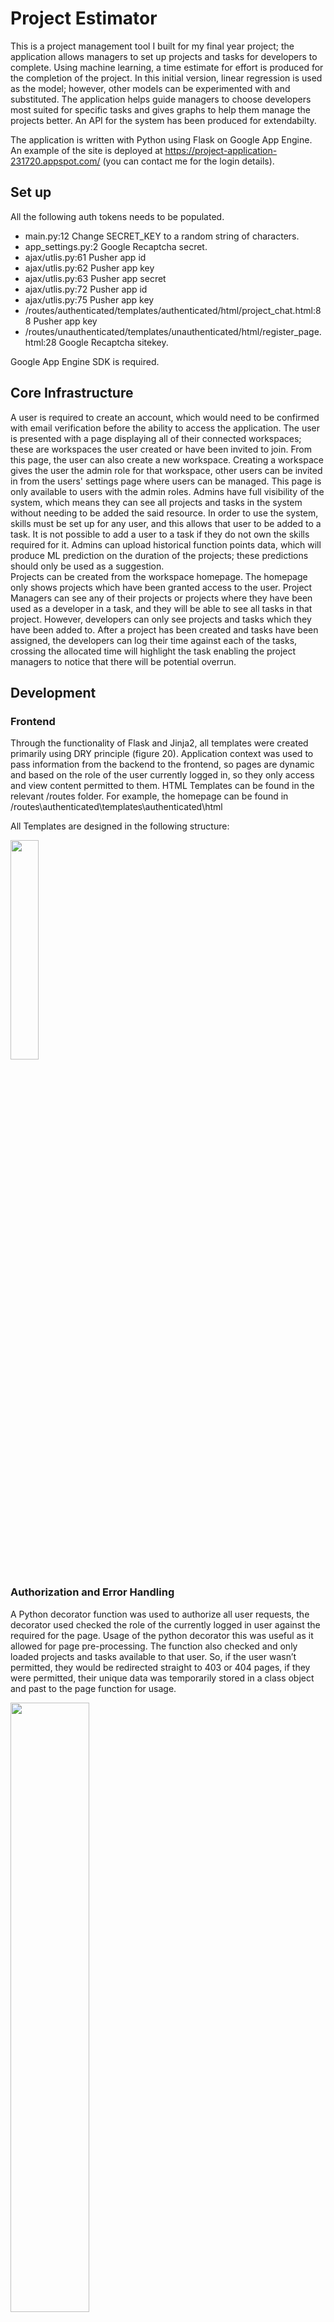 # Project Estimator
This is a project management tool I built for my final year project; the application allows managers to set up projects and tasks for developers to complete. Using machine learning, a time estimate for effort is produced for the completion of the project. In this initial version, linear regression is used as the model; however, other models can be experimented with and substituted. The application helps guide managers to choose developers most suited for specific tasks and gives graphs to help them manage the projects better. An API for the system has been produced for extendabilty. 

The application is written with Python using Flask on Google App Engine. 
An example of the site is deployed at https://project-application-231720.appspot.com/ (you can contact me for the login details).

## Set up
All the following auth tokens needs to be populated.

- main.py:12 Change SECRET_KEY to a random string of characters.
- app_settings.py:2    Google Recaptcha secret.
- ajax/utlis.py:61  Pusher app id
- ajax/utlis.py:62  Pusher app key
- ajax/utlis.py:63  Pusher app secret
- ajax/utlis.py:72  Pusher app id
- ajax/utlis.py:75  Pusher app key
- /routes/authenticated/templates/authenticated/html/project_chat.html:88   Pusher app key
- /routes/unauthenticated/templates/unauthenticated/html/register_page.html:28 Google Recaptcha sitekey.



Google App Engine SDK is required.


## Core Infrastructure
A user is required to create an account, which would need to be confirmed with email verification before the ability to access the application. The user is presented with a page displaying all of their connected workspaces; these are workspaces the user created or have been invited to join. From this page, the user can also create a new workspace. 
Creating a workspace gives the user the admin role for that workspace, other users can be invited in from the users' settings page where users can be managed. This page is only available to users with the admin roles. Admins have full visibility of the system, which means they can see all projects and tasks in the system without needing to be added the said resource. In order to use the system, skills must be set up for any user, and this allows that user to be added to a task. It is not possible to add a user to a task if they do not own the skills required for it. Admins can upload historical function points data, which will produce ML prediction on the duration of the projects; these predictions should only be used as a suggestion.  
Projects can be created from the workspace homepage. The homepage only shows projects which have been granted access to the user. Project Managers can see any of their projects or projects where they have been used as a developer in a task, and they will be able to see all tasks in that project. However, developers can only see projects and tasks which they have been added to.
After a project has been created and tasks have been assigned, the developers can log their time against each of the tasks, crossing the allocated time will highlight the task enabling the project managers to notice that there will be potential overrun.

## Development
### Frontend
Through the functionality of Flask and Jinja2, all templates were created primarily using DRY principle (figure 20). Application context was used to pass information from the backend to the frontend, so pages are dynamic and based on the role of the user currently logged in, so they only access and view content permitted to them. HTML Templates can be found in the relevant /routes folder. For example, the homepage can be found in /routes\authenticated\templates\authenticated\html

All Templates are designed in the following structure:

<img src="https://image.prntscr.com/image/Q3pAY49BQe6cIY8ZsniBZw.png" width="30%"></img>

### Authorization and Error Handling
A Python decorator function was used to authorize all user requests, the decorator used checked the role of the currently logged in user against the required for the page. Usage of the python decorator this was useful as it allowed for page pre-processing. The function also checked and only loaded projects and tasks available to that user. So, if the user wasn’t permitted, they would be redirected straight to 403 or 404 pages, if they were permitted, their unique data was temporarily stored in a class object and past to the page function for usage. 

<img src="https://image.prntscr.com/image/MsUD5fGiRg6YoyOD8RWCGQ.png" width="50%"></img>

### Project Chat
The project chat was created with the usage of web sockets, which provide full-duplex communication with TCP connections. Web sockets were used because the project chat is a live chat and messages are pushed to the screen without the need to refresh the page. This functionality was achieved using Pusher API and AJAX. Each project has its own unique chatroom available to the admin, project manager and developer assigned. The messages are stored in base 64 in the datastore, to provide some privacy.  As the Pusher python library uses C extensions, the documentation following the Pusher REST API usage and authentication was followed

### Gantt Chart 
The project’s task data is retrieved from the datastore and put in a list of maps, which is passed as application context to the FullCalender Scheduler API in the frontend to render the chart. This was a powerful API as it provided a lot of customization options in order to produce a chart similar to a Gantt Chart. It is important to note that a premium license must be purchased in order to use FullCalender API in a production environment. 

### Skills Matrix
All the used skills and each of the user’s skill ratings in the workspace is obtained and stored as a list of maps. This is passed as an application context to the frontend, where it is looped through in order to produce the skill matrix. CSS was used in order to produce the grid.

### Task Level
Recursion is used to calculate a task’s sub level (task dependencies). The function loads the current task and calls itself to get the children task of the current task. This is done until all tasks have been looped through and sub levels have been generated. This functionally was used found via the API and the project page.

### Predicted Time
After an admin uploads a CSV file, the CSV is processed and prepared by removing non-integer rows. The B0 and B1 are calculated for the linear regression and stored in the datastore, ready for further calculation when a prediction is required. If the prediction produced is less than 0 then more data is required, this is shown to the user.
- The file must be saved as an “CSV”.
- The file must have the headers “functional_points” and “actual_minutes” as the first row.
- The following rows must have integers as values for both columns, otherwise this row will be skipped.

<img src="https://image.prntscr.com/image/zdcBDW3MTyWjqsiCgFHzhg.png" width="20%"></img>

### API
An API key is generated for workspaces, with the ability to regenerate it for security purposes. Authorization required both the workspace id (as username) and API key (as password) to be passed through the basic authorization HTTP method. On each API request, these credentials are checked before processing the request with the usage of a Python Decorator function. Basic authorization was chosen because the implementation of OAuth would have proven to be time-consuming.
 
 ## Security Considerations
- Input Validation: Input fields had client-side and server-side validation which would then alert the user to make changes as required. Server-side sanitation was used when data was inserted into the datastore.  Additional CRSF tokens were utilized to prevent false input.
- Password Strength: Upon registration, the application displayed the strength of the password against common passwords, names and pattern which gave a rough indication if it should be altered or not.
- Password Reset Token: A randomly generated and unique token was generated when users wanted to change their passwords; this meant malicious users could not change accounts which were not theirs.  
- CAPTCHA: In order to prevent most fake traffic from creating fake accounts, Google’s CAPTCHA API generated text/numbers which humans can read.
- Email Verification: The email address used at sign up needed to be verified to prove that the email address is owned by the user who signed up with it. Additionally, the email had to be correct if the user wanted to reset their password in future as the generation token would be emailed to them privately.
- Hash and Salted Passwords: Passwords were hashed which made it impossible for humans to read and difficult to crack. It was also a method of prevention if an attacker managed to get information from the datastore, they would not be able to log into any accounts.
- Basic Header Authorization: API calls required workspace ID and API  key in order to execute any of the API commands. 

## ERD
<img src="https://image.prntscr.com/image/vOMKM2XaQyerayYRNppYmg.png" width="70%"></img>

## Use Case
<img src="https://image.prntscr.com/image/-ycHoEUrQiKRtguZ6vakog.png" width="70%"></img>

## APIs and libraries used

| Name  | Usage |
| ---- | ---- | 
|Pusher | Enabled easier use of web sockets and used in project chat.|
|Google Recaptcha | Used on register page to prevent spam and abuse.|
|DataTables | Made displaying entities more appealing, used in users list.|
|DatePicker | Provided a GUI of calendar dates for selection.|
|Chosen | Enabled multiselect drop downs.|
|Full Calender Scheduler | Created calendar which was used in timelines and Gantt chart.|
|Select2 | Enabled create your own option in drop downs.|
|zxcvbn | Checked password strength.|
|Werkzeug | Provided additional security when handling files and passwords.|
|Urlfetch | Produced HTTP requests, used for accessing APIs.|
|Numpy | Array computation library used in parsing the csv.|

# API Documentation
## Introduction
The API for this project allows any authenticated admin to perform admin operations which is available through the web application with the usage of REST http requests. It does not allow access to update a user’s personal information as this is up to the user. Each resource can be accessed and modified by an URL endpoint. This documentation will explain the methods, parameters and data types for each of the API requests.

## Getting Started
In order to use the API, the admin of the workspace must log into their account and enable API access in the workspace settings. This will allow REST communication to the application. This access can be revoked at any time. An API key is provided which will be used in authentication of the REST calls. This key can be regenerated at any time, which in doing will make the previous API keys obsolete.

## Authentication
The application uses basic authorization header, the username is the workspace ID, which can be found in the URL of the any workspace (“Workspace/<Workspace_ID>/”) and the password is the API key. These parameters need to be in base 64 as per the requirements of basic authorization method.

## HTTP Methods
GET – Used to obtain data.
POST – Used to create new entities or to perform actions. Parameters must be provided in the HTTP body.
PUT – Used to update entities. Parameters must be provided in the HTTP body.
DELETE – Used to delete entities. Entity ID must be provided in the endpoint.

## Response
All responses including errors will be in JSON format. Codes and data properties are returned at every API call. Errors will always be explained if there is a validation issue with the data provided.

## Codes
200 – Successful Request
400 – Bad request
401 – Authentication failure (check username and password). 
403 – Forbidden access (you don’t have access to this resource).
404 – Resource not found.
405 – HTTP Method is not permitted for the endpoint.

## Data Types
Bool – Must be either True or False
Unicode – Must a string of characters or numbers
[List] – Only certain entries are accepted.
Date – In the following format dd/mm/YYYY

## API Calls
### /api/Workspaces [GET] - Returns data about the workspace.
```json
{
    "code": 200,
    "data": {
        "allow_dev_skills": true,
        "enable_webhook": false,
        "webhook_url": "http://localhost:8080/webhook/Test",
        "workspace_name": "New TesS"
    }
}

```

### /api/Workspaces [PUT] - Updates the workspace data.
Parameters:
'allow_dev_skills': bool
'workspace_name': unicode
'webhook_url': unicode
'enable_webhook': bool

### /api/Skills [GET] - Returns a list of skills within the workspace. 
```json
{
    "code": 200,
    "data": [
        {
            "SkillID": 5337854074945536,
            "skill_name": "Java",
            "usage": 1
        },
        {
            "SkillID": 6463753981788160,
            "skill_name": "PHP",
            "usage": 1
        }
    ]
}
```
### /api/Skills [POST] - Creates a new skill.
Parameters:
'skill_name': unicode

### /api/Users [GET] - Returns a list of users in the system with details of their profiles. A false AccountID indicates the user has not create any accounts yet.
```json
{
    "code": 200,
    "data": [
        {
            "AccountID": false,
            "ProfileID": 5082767377301504,
            "UserEmail": "fdasfdas@buycow.org",
            "disabled": false,
            "invitation_accepted": false,
            "invitation_token": "7df6778910834792a117c82313333862",
            "name": false,
            "role": "manager"
        },
        {
            "AccountID": 5629499534213120,
            "ProfileID": 5900804028366848,
            "UserEmail": "regsondr@live.co.uk",
            "disabled": false,
            "invitation_accepted": true,
            "invitation_token": null,
            "name": "Regson Dr",
            "role": "admin"
        }
    ]
}
```

### /api/Users [POST] - Invites a new user into the system.
Parameters: 
'UserEmail': unicode
'role': [‘admin’,’manager’,’developer’]

### /api/Projects [GET] - Returns a list of projects in the system and the developers permitted to access them.
```json
{
    "code": 200,
    "data": [
        {
            "Developers": [
                5629499534213120
            ],
            "ProjectID": 4942029888946176,
            "project_deadline": "04/05/2019",
            "project_description": "Description",
            "project_manager": "regsondr@live.co.uk",
            "project_name": "Name",
            "project_stage": "Planning",
            "project_start": "29/04/2019",
            "project_status": "Running"
        }
    ]
```
### /api/Projects [POST] - Creates a new project.
Parameters:
'project_deadline': date,
'project_description': unicode,
'project_manager': unicode,
'project_name': unicode,
'project_start': date

### /api/User/:ProfileID: [GET] – Gets full details about the user including skills and projects.
``` json
{
    "code": 200,
    "data": {
        "AccountID": 5629499534213120,
        "UserEmail": "regsondr@live.co.uk",
        "disabled": false,
        "invitation_accepted": true,
        "invitation_token": null,
        "projects": [
            {
                "ProjectID": 4942029888946176,
                "project_deadline": "04/05/2019",
                "project_description": "Description",
                "project_manager": "regsondr@live.co.uk",
                "project_name": "Name",
                "project_stage": "Planning",
                "project_start": "29/04/2019",
                "project_status": "Running"
            }
        ],
        "role": "admin",
        "skills": [
            {
                "SkillID": 6463753981788160,
                "name": "PHP",
                "skill_rating": 4
            }
        ]
    }
}
```
### /api/User/:ProfileID: [PUT] – Updates the user’s access permissions to the workspace.
Parameters:
'disabled': bool
'role': [‘admin’,’manager’,’developer’]

### /api/User/:ProfileID:/Skill [POST] – Adds a new skill to a user.
Parameters:
'SkillID': SkillID
'rating': [1,2,3,4,5]

### /api/User/:ProfileID:/Skill/:SkillID: [PUT] – Updates a user’s skill rating.
Parameters:
'rating': [1,2,3,4,5]

### /api/User/:ProfileID:/Skill/:SkillID: [DELETE] – Deletes the skill for that user.
### /api/Project/:ProjectID: [GET] – Returns project date, developers, tasks and children tasks.
```json
{
    "code": 200,
    "data": {
        "Developers": [
            5629499534213120,
            6420323272491008
        ],
        "Tasks": [
            {
                "TaskID": 5092662981951488,
                "children": [],
                "level": 1,
                "task_aminutes": 30,
                "task_description": "ffds",
                "task_developers": [
                    5629499534213120
                ],
                "task_finishbydate": "Fri, 31 May 2019 00:00:00 GMT",
                "task_logged_minutes": null,
                "task_name": "one more task",
                "task_skills": [
                    6463753981788160
                ],
                "task_startdate": "Tue, 14 May 2019 00:00:00 GMT",
                "task_status": "Open"
            },
            {
                "TaskID": 6067929795788800,
                "children": [
                    {
                        "TaskID": 5655612935372800,
                        "children": [],
                        "level": "2.1",
                        "task_aminutes": 40,
                        "task_description": "Desc",
                        "task_developers": [
                            6420323272491008
                        ],
                        "task_finishbydate": "Tue, 21 May 2019 00:00:00 GMT",
                        "task_logged_minutes": null,
                        "task_name": "another task",
                        "task_skills": [
                            5337854074945536
                        ],
                        "task_startdate": "Fri, 17 May 2019 00:00:00 GMT",
                        "task_status": "Open"
                    }
                ],
                "level": 2,
                "task_aminutes": 1,
                "task_description": "fdas",
                "task_developers": [
                    5629499534213120
                ],
                "task_finishbydate": "Thu, 09 May 2019 00:00:00 GMT",
                "task_logged_minutes": 0,
                "task_name": "Title",
                "task_skills": [
                    5337854074945536,
                    6463753981788160
                ],
                "task_startdate": "Mon, 29 Apr 2019 00:00:00 GMT",
                "task_status": "Closed"
            }
        ],
        "project_deadline": "04/05/2019",
        "project_description": "Description",
        "project_manager": "regsondr@live.co.uk",
        "project_name": "Name",
        "Prediction": 78,
        "project_function_points": 60,
        "project_stage": "Planning",
        "project_start": "29/04/2019",
        "project_status": "Running"
    }
}
```
### /api/Project/:ProjectID: [PUT] – Updates project details.
Parameters:
'project_deadline': unicode
'project_description': unicode
'project_manager': email address of the project manager
'project_name': unicode,
'project_start': date,
'project_stage':unicode,
'project_status':[‘Running’,’Closed’,’On Hold’]

### /api/Project/:ProjectID: [DELETE] – Deletes the project and corresponding tasks, logs and chat messages.

### /api/Project/:ProjectID:/Task [POST] – Creates a new task in the project.
Paramaters:
'task_name': unicode
'task_description': unicode
'task_aminutes': int
'task_skills': [List of SkillIDs]
'task_developers': [List of AccountIDs]
'task_startdate':date
'task_finishbydate':date

### /api/Task/:TaskID: [GET] – Returns task details, including logs.
```json
{
    "code": 200,
    "data": {
        "Logs": [
            {
                "LogID": 6218562888794112,
                "developer_name": "Regson Dr",
                "log_comments": "did some work",
                "log_developer": 5629499534213120,
                "log_minutes": 20,
                "log_time": "Wed, 01 May 2019 16:30:00 GMT",
                "task_id": 6067929795788800
            }
        ],
        "parent_task": null,
        "task_aminutes": 1,
        "task_description": "fdas",
        "task_developers": [
            5629499534213120
        ],
        "task_finishbydate": "Thu, 09 May 2019 00:00:00 GMT",
        "task_logged_minutes": 20,
        "task_name": "Title",
        "task_skills": [
            5337854074945536,
            6463753981788160
        ],
        "task_startdate": "Mon, 29 Apr 2019 00:00:00 GMT",
        "task_status": "Closed"
    }
}
```
### /api/Task/:TaskID: [PUT] – Updates task data.
'task_name': unicode
'task_description': unicode
'task_aminutes': int
'task_skills': [List of SkillIDs]
'task_developers': [List of AccountIDs]
'task_startdate': date,
'task_finishbydate': date
'parent_task': TaskID (Cannot be itself)
'task_status':[‘Open’,’Closed’]

### /api/Task/:TaskID: [DELETE] – Deletes tasks and logs.
### /api/Task/:TaskID:/Log [POST] – Creates a new log for the task.
Parameters:
'log_developer': AccountID
'log_minutes': int
'log_comments':unicode

### /api/Log/:LogID: [PUT] – Creates a new log for the task.
Parameters:
'log_developer': AccountID
'log_minutes': int
'log_comments':unicode

### /api/Log/:LogID: [DELETE] – Deletes log.

## Webhook
It is also possible to set up a webhook which will allow of an external service to know of a change that has happened in the workspace. These events happen during, project, task, log creation, delete and updates. The webhook is not triggered by the API in order to prevent an infinite loop of payloads being send and APIs calls (changes) being made to the system. If the external services require additional data, then it should read the ID of the resource and make an API call to request it. The admin must enable this in the settings and provide a valid URL for the payload to be sent to. It is possible to test the URL to ensure the payload is being sent correctly, below is an example of the payload:
```json
{
   'tasks':[
      [
         {
            'TaskID':5092662981951488,
            'task_description':'ffds',
            'task_status':'Open',
            'task_startdate':datetime.date(2019,5,14),
            'level':1,
            'task_name':'one more task',
            'task_finishbydate':datetime.date(2019,5,31),
            'task_skills':[
               6463753981788160
            ],
            'task_logged_minutes':None,
            'children':[

            ],
            'task_developers':[
               5629499534213120
            ],
            'task_aminutes':30
         },
         {
            'TaskID':6067929795788800,
            'task_description':'fdas',
            'task_status':'Closed',
            'task_startdate':datetime.date(2019,4,29),
            'level':2,
            'task_name':'Title',
            'task_finishbydate':datetime.date(2019,5,9),
            'task_skills':[
               5337854074945536,
               6463753981788160
            ],
            'task_logged_minutes':20,
            'children':[
               {
                  'TaskID':5655612935372800,
                  'task_description':'Desc',
                  'task_status':'Open',
                  'task_startdate':datetime.date(2019,5,17),
                  'level':'2.1',
                  'task_name':'another task',
                  'task_finishbydate':datetime.date(2019,5,21),
                  'task_skills':[
                     5337854074945536
                  ],
                  'task_logged_minutes':None,
                  'children':[

                  ],
                  'task_developers':[
                     6420323272491008
                  ],
                  'task_aminutes':40
               }
            ],
            'task_developers':[
               5629499534213120
            ],
            'task_aminutes':1
         }
      ]
   ],
   'projects':[
      {
         'project_description':'Description',
         'project_start':'29/04/2019',
         'project_manager':'regsondr@live.co.uk',
         'project_stage':'Planning',
         'project_name':'Name',
         'project_deadline':'04/05/2019',
         'ProjectID':4942029888946176,
         'Developers':[
            5629499534213120,
            6420323272491008
         ],
         'project_status':'Running'
      }
   ],
   'logs':[
      [
         {
            'log_comments':'did some work',
            'log_developer':5629499534213120,
            'developer_name':'Regson Dr',
            'log_minutes':20,
            'task_id':6067929795788800,
            'LogID':6218562888794112,
            'log_time':datetime.datetime(2019,5,1,16,30,0,204000)
         }
      ]
   ]
}
```